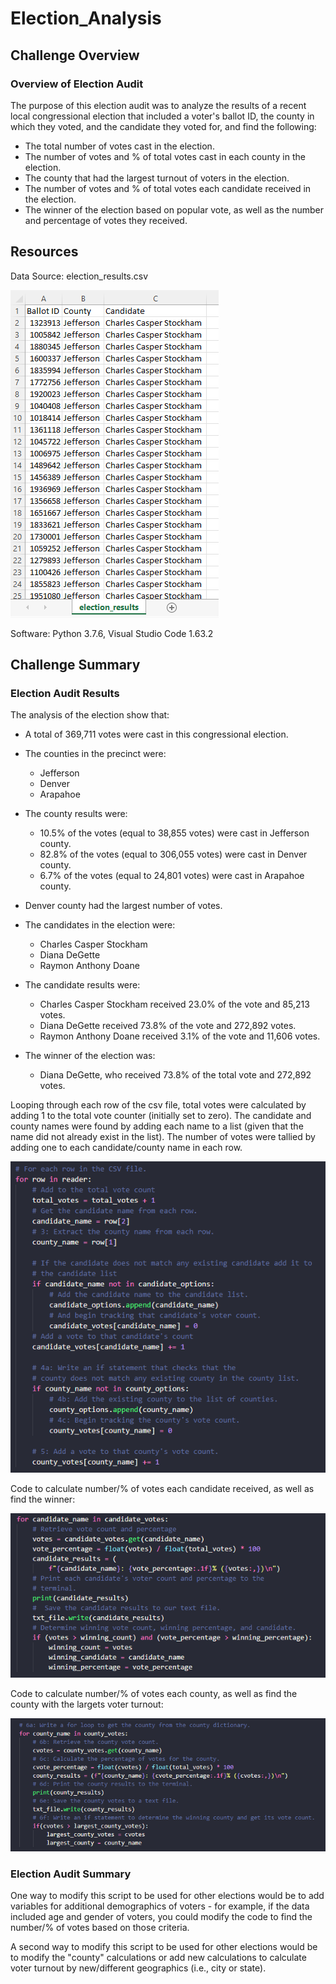 # Election_Analysis

## Challenge Overview
### Overview of Election Audit
The purpose of this election audit was to analyze the results of a recent local congressional election that included a voter's ballot ID, the county in which they voted, and the candidate they voted for, and find the following:
- The total number of votes cast in the election.
- The number of votes and % of total votes cast in each county in the election.
- The county that had the largest turnout of voters in the election.
- The number of votes and % of total votes each candidate received in the election. 
- The winner of the election based on popular vote, as well as the number and percentage of votes they received.

## Resources
Data Source: election_results.csv

![image](Resources/Screenshots/election_results_csv_snapshot.png)

Software: Python 3.7.6, Visual Studio Code 1.63.2

## Challenge Summary
### Election Audit Results
The analysis of the election show that:
- A total of 369,711 votes were cast in this congressional election.  

- The counties in the precinct were:
  - Jefferson
  - Denver
  - Arapahoe

- The county results were:
  - 10.5% of the votes (equal to 38,855 votes) were cast in Jefferson county.
  - 82.8% of the votes (equal to 306,055 votes) were cast in Denver county.
  - 6.7% of the votes (equal to 24,801 votes) were cast in Arapahoe county.
- Denver county had the largest number of votes.

- The candidates in the election were:
  - Charles Casper Stockham
  - Diana DeGette
  - Raymon Anthony Doane

- The candidate results were:
  - Charles Casper Stockham received 23.0% of the vote and 85,213 votes.   
  - Diana DeGette received 73.8% of the vote and 272,892 votes.   
  - Raymon Anthony Doane received 3.1% of the vote and 11,606 votes.   

- The winner of the election was:
  - Diana DeGette, who received 73.8% of the total vote and 272,892 votes.

Looping through each row of the csv file, total votes were calculated by adding 1 to the total vote counter (initially set to zero).  The candidate and county names were found by adding each name to a list (given that the name did not already exist in the list).  The number of votes were tallied by adding one to each candidate/county name in each row. 

![image](Resources/Screenshots/candidate_county_vote_totals_code_snapshot.png)

Code to calculate number/% of votes each candidate received, as well as find the winner:

![image](Resources/Screenshots/candidate_code_snapshot.png)

Code to calculate number/% of votes each county, as well as find the county with the largets voter turnout:

![image](Resources/Screenshots/largest_county_code_snapshot.png)

### Election Audit Summary
One way to modify this script to be used for other elections would be to add variables for additional demographics of voters - for example, if the data included age and gender of voters, you could modify the code to find the number/% of votes based on those criteria.

A second way to modify this script to be used for other elections would be to modify the "county" calculations or add new calculations to calculate voter turnout by new/different geographics (i.e., city or state).

